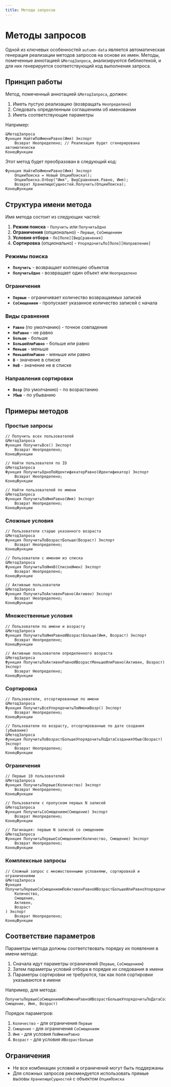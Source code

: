 ```yaml
---
title: Методы запросов
---
```


# Методы запросов

Одной из ключевых особенностей `autumn-data` является автоматическая генерация реализации методов запросов на основе их имен. Методы, помеченные аннотацией `&МетодЗапроса`, анализируются библиотекой, и для них генерируется соответствующий код выполнения запроса.

## Принцип работы

Метод, помеченный аннотацией `&МетодЗапроса`, должен:

1. Иметь пустую реализацию (возвращать `Неопределено`)
2. Следовать определенным соглашениям об именовании
3. Иметь соответствующие параметры

Например:

```bsl
&МетодЗапроса
Функция НайтиПоИмениРавно(Имя) Экспорт
    Возврат Неопределено; // Реализация будет сгенерирована автоматически
КонецФункции
```

Этот метод будет преобразован в следующий код:

```bsl
Функция НайтиПоИмениРавно(Имя) Экспорт
    ОпцииПоиска = Новый ОпцииПоиска();
    ОпцииПоиска.Отбор("Имя", ВидСравнения.Равно, Имя);
    Возврат ХранилищеСущностей.Получить(ОпцииПоиска);
КонецФункции
```

## Структура имени метода

Имя метода состоит из следующих частей:

1. **Режим поиска** - `Получить` или `ПолучитьОдно`
2. **Ограничения** (опционально) - `Первые`, `СоСмещением`
3. **Условия отбора** - `По[Поле][ВидСравнения]`
4. **Сортировка** (опционально) - `УпорядочитьПо[Поле][Направление]`

### Режимы поиска

- **`Получить`** - возвращает коллекцию объектов
- **`ПолучитьОдно`** - возвращает один объект или `Неопределено`

### Ограничения

- **`Первые`** - ограничивает количество возвращаемых записей
- **`СоСмещением`** - пропускает указанное количество записей с начала

### Виды сравнения

- **`Равно`** (по умолчанию) - точное совпадение
- **`НеРавно`** - не равно
- **`Больше`** - больше
- **`БольшеИлиРавно`** - больше или равно
- **`Меньше`** - меньше
- **`МеньшеИлиРавно`** - меньше или равно
- **`В`** - значение в списке
- **`НеВ`** - значение не в списке

### Направления сортировки

- **`Возр`** (по умолчанию) - по возрастанию
- **`Убыв`** - по убыванию

## Примеры методов

### Простые запросы

```bsl
// Получить всех пользователей
&МетодЗапроса
Функция ПолучитьВсе() Экспорт
    Возврат Неопределено;
КонецФункции

// Найти пользователя по ID
&МетодЗапроса
Функция ПолучитьОдноПоИдентификаторРавно(Идентификатор) Экспорт
    Возврат Неопределено;
КонецФункции

// Найти пользователей по имени
&МетодЗапроса
Функция ПолучитьПоИмяРавно(Имя) Экспорт
    Возврат Неопределено;
КонецФункции
```

### Сложные условия

```bsl
// Пользователи старше указанного возраста
&МетодЗапроса
Функция ПолучитьПоВозрастБольше(Возраст) Экспорт
    Возврат Неопределено;
КонецФункции

// Пользователи с именем из списка
&МетодЗапроса
Функция ПолучитьПоИмяВ(СписокИмен) Экспорт
    Возврат Неопределено;
КонецФункции

// Активные пользователи
&МетодЗапроса
Функция ПолучитьПоАктивенРавно(Активен) Экспорт
    Возврат Неопределено;
КонецФункции
```

### Множественные условия

```bsl
// Пользователи по имени и возрасту
&МетодЗапроса
Функция ПолучитьПоИмяРавноИВозрастБольше(Имя, Возраст) Экспорт
    Возврат Неопределено;
КонецФункции

// Активные пользователи определенного возраста
&МетодЗапроса
Функция ПолучитьПоАктивенРавноИВозрастМеньшеИлиРавно(Активен, Возраст) Экспорт
    Возврат Неопределено;
КонецФункции
```

### Сортировка

```bsl
// Пользователи, отсортированные по имени
&МетодЗапроса
Функция ПолучитьВсеУпорядочитьПоИмениВозр() Экспорт
    Возврат Неопределено;
КонецФункции

// Пользователи по возрасту, отсортированные по дате создания (убывание)
&МетодЗапроса
Функция ПолучитьПоВозрастБольшеУпорядочитьПоДатаСозданияУбыв(Возраст) Экспорт
    Возврат Неопределено;
КонецФункции
```

### Ограничения

```bsl
// Первые 10 пользователей
&МетодЗапроса
Функция ПолучитьПервые(Количество) Экспорт
    Возврат Неопределено;
КонецФункции

// Пользователи с пропуском первых N записей
&МетодЗапроса
Функция ПолучитьСоСмещением(Смещение) Экспорт
    Возврат Неопределено;
КонецФункции

// Пагинация: первые N записей со смещением
&МетодЗапроса
Функция ПолучитьПервыеСоСмещением(Количество, Смещение) Экспорт
    Возврат Неопределено;
КонецФункции
```

### Комплексные запросы

```bsl
// Сложный запрос с множественными условиями, сортировкой и ограничениями
&МетодЗапроса
Функция ПолучитьПервыеСоСмещениемПоАктивенРавноИВозрастБольшеИлиРавноУпорядочитьПоДатаСозданияУбыв(
    Количество,
    Смещение, 
    Активен, 
    Возраст
) Экспорт
    Возврат Неопределено;
КонецФункции
```

## Соответствие параметров

Параметры метода должны соответствовать порядку их появления в имени метода:

1. Сначала идут параметры ограничений (`Первые`, `СоСмещением`)
2. Затем параметры условий отбора в порядке их следования в имени
3. Параметры сортировки не требуются, так как поля сортировки указываются в имени

Например, для метода:
```bsl
ПолучитьПервыеСоСмещениемПоИмениРавноИВозрастБольшеУпорядочитьПоДатаСозданияУбыв(Количество, Смещение, Имя, Возраст)
```

Порядок параметров:
1. `Количество` - для ограничения `Первые`
2. `Смещение` - для ограничения `СоСмещением`  
3. `Имя` - для условия `ПоИмениРавно`
4. `Возраст` - для условия `ИВозрастБольше`

## Ограничения

- Не все комбинации условий и ограничений могут быть поддержаны
- Для сложных запросов рекомендуется использовать прямые вызовы `ХранилищеСущностей` с объектом `ОпцииПоиска`
